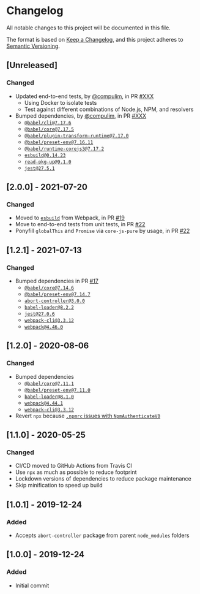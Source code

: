 # Changelog
All notable changes to this project will be documented in this file.

The format is based on [Keep a Changelog](https://keepachangelog.com/en/1.0.0/),
and this project adheres to [Semantic Versioning](https://semver.org/spec/v2.0.0.html).

## [Unreleased]

### Changed

- Updated end-to-end tests, by [@compulim](https://github.com/compulim), in PR [#XXX](https://github.com/compulim/abort-controller-es5/pull/XXX)
   - Using Docker to isolate tests
   - Test against different combinations of Node.js, NPM, and resolvers
- Bumped dependencies, by [@compulim](https://github.com/compulim), in PR [#XXX](https://github.com/compulim/abort-controller-es5/pull/XXX)
   - [`@babel/cli@7.17.6`](https://npmjs.com/package/@babel/cli)
   - [`@babel/core@7.17.5`](https://npmjs.com/package/@babel/core)
   - [`@babel/plugin-transform-runtime@7.17.0`](https://npmjs.com/package/@babel/plugin-transform-runtime)
   - [`@babel/preset-env@7.16.11`](https://npmjs.com/package/@babel/preset-env)
   - [`@babel/runtime-corejs3@7.17.2`](https://npmjs.com/package/@babel/runtime-corejs3)
   - [`esbuild@0.14.23`](https://npmjs.com/package/esbuild)
   - [`read-pkg-up@9.1.0`](https://npmjs.com/package/read-pkg-up)
   - [`jest@27.5.1`](https://npmjs.com/package/jest)

## [2.0.0] - 2021-07-20

### Changed

- Moved to [`esbuild`](https://npmjs.com/package/esbuild) from Webpack, in PR [#19](https://github.com/compulim/abort-controller-es5/pull/19)
- Move to end-to-end tests from unit tests, in PR [#22](https://github.com/compulim/abort-controller-es5/pull/22)
- Ponyfill `globalThis` and `Promise` via `core-js-pure` by usage, in PR [#22](https://github.com/compulim/abort-controller-es5/pull/22)

## [1.2.1] - 2021-07-13

### Changed

- Bumped dependencies in PR [#17](https;//github.com/compulim/abort-controller-es5/pull/17)
   - [`@babel/core@7.14.6`](https://npmjs.com/package/@babel/core)
   - [`@babel/preset-env@7.14.7`](https://npmjs.com/package/@babel/preset-env)
   - [`abort-controller@3.0.0`](https://npmjs.com/package/abort-controller)
   - [`babel-loader@8.2.2`](https://npmjs.com/package/babel-loader)
   - [`jest@27.0.6`](https://npmjs.com/package/jest)
   - [`webpack-cli@3.3.12`](https://npmjs.com/package/webpack-cli)
   - [`webpack@4.46.0`](https://npmjs.com/package/webpack)

## [1.2.0] - 2020-08-06

### Changed

- Bumped dependencies
   - [`@babel/core@7.11.1`](https://npmjs.com/package/@babel/core)
   - [`@babel/preset-env@7.11.0`](https://npmjs.com/package/@babel/preset-env)
   - [`babel-loader@8.1.0`](https://npmjs.com/package/babel-loader)
   - [`webpack@4.44.1`](https://npmjs.com/package/webpack)
   - [`webpack-cli@3.3.12`](https://npmjs.com/package/webpack-cli)
- Revert `npx` because [`.npmrc` issues with `NpmAuthenticateV0`](https://github.com/microsoft/azure-pipelines-tasks/issues/13265)

## [1.1.0] - 2020-05-25

### Changed

- CI/CD moved to GitHub Actions from Travis CI
- Use `npx` as much as possible to reduce footprint
- Lockdown versions of dependencies to reduce package maintenance
- Skip minification to speed up build

## [1.0.1] - 2019-12-24

### Added

- Accepts `abort-controller` package from parent `node_modules` folders

## [1.0.0] - 2019-12-24

### Added

- Initial commit
